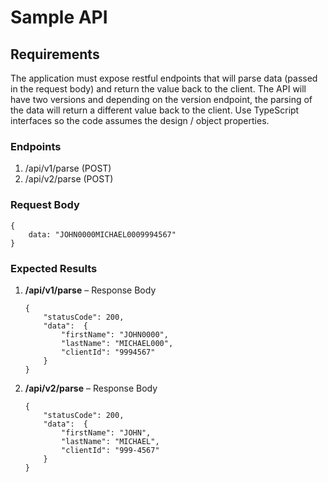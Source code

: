 # Sample API

## Requirements

The application must expose restful endpoints that will parse data (passed in the request body) and return the value back to the client. The API will have two versions and depending on the version endpoint, the parsing of the data will return a different value back to the client. Use TypeScript interfaces so the code assumes the design / object properties.

### Endpoints

1. /api/v1/parse (POST)
1. /api/v2/parse (POST)

### Request Body

    {
        data: "JOHN0000MICHAEL0009994567"
    }

### Expected Results

1. **/api/v1/parse** – Response Body

	```
	{
        "statusCode": 200,
        "data":  {
            "firstName": "JOHN0000",
            "lastName": "MICHAEL000",
            "clientId": "9994567"
        }
    }
    ```

1. **/api/v2/parse** – Response Body

	```
    {
        "statusCode": 200,
        "data":  {
            "firstName": "JOHN",
            "lastName": "MICHAEL",
            "clientId": "999-4567"
        }
    }
    ```
